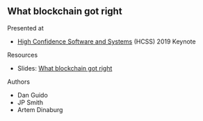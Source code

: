 ## What blockchain got right

Presented at

* [High Confidence Software and Systems](https://cps-vo.org/group/hcss_conference/program) (HCSS) 2019 Keynote

Resources

* Slides: [What blockchain got right](what_blockchain_got_right.pdf)

Authors
* Dan Guido
* JP Smith
* Artem Dinaburg
